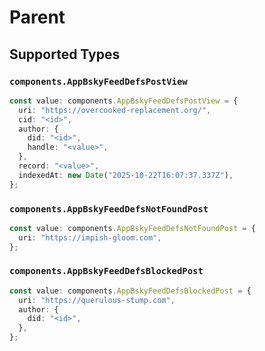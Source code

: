 # Parent


## Supported Types

### `components.AppBskyFeedDefsPostView`

```typescript
const value: components.AppBskyFeedDefsPostView = {
  uri: "https://overcooked-replacement.org/",
  cid: "<id>",
  author: {
    did: "<id>",
    handle: "<value>",
  },
  record: "<value>",
  indexedAt: new Date("2025-10-22T16:07:37.337Z"),
};
```

### `components.AppBskyFeedDefsNotFoundPost`

```typescript
const value: components.AppBskyFeedDefsNotFoundPost = {
  uri: "https://impish-gloom.com",
};
```

### `components.AppBskyFeedDefsBlockedPost`

```typescript
const value: components.AppBskyFeedDefsBlockedPost = {
  uri: "https://querulous-stump.com",
  author: {
    did: "<id>",
  },
};
```

